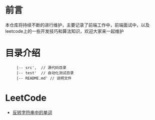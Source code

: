 # 前言

本仓库将持续不断的进行维护，主要记录了前端工作中，前端面试中，以及leetcode上的一些开发技巧和算法知识，欢迎大家来一起维护

# 目录介绍
```
     |-- src',  // 源代码目录
     |-- test'  // 自动化测试目录
     |-- README.md' // 说明文件
```
# LeetCode
- [反转字符串中的单词](https://github.com/Z6T/leetcode/blob/master/src/lesson1.js)
